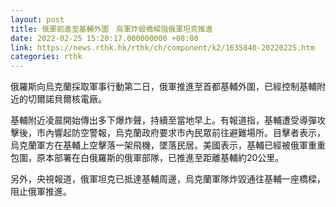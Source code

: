```yaml
---
layout: post
title: 俄軍前進至基輔外圍　烏軍炸毀橋樑阻俄軍坦克推進
date: 2022-02-25 15:20:17.000000000 +08:00
link: https://news.rthk.hk/rthk/ch/component/k2/1635840-20220225.htm
categories: rthk
---
```


俄羅斯向烏克蘭採取軍事行動第二日，俄軍推進至首都基輔外圍，已經控制基輔附近的切爾諾貝爾核電廠。

基輔附近凌晨開始傳出多下爆炸聲，持續至當地早上。有報道指，基輔遭受導彈攻擊後，市內響起防空警報，烏克蘭政府要求市內民眾前往避難場所。目擊者表示，烏克蘭軍方在基輔上空擊落一架飛機，墜落民居。美國表示，基輔已經被俄軍重重包圍，原本部署在白俄羅斯的俄軍部隊，已推進至距離基輔約20公里。

另外，央視報道，俄軍坦克已抵達基輔周邊，烏克蘭軍隊炸毀通往基輔一座橋樑，阻止俄軍推進。
